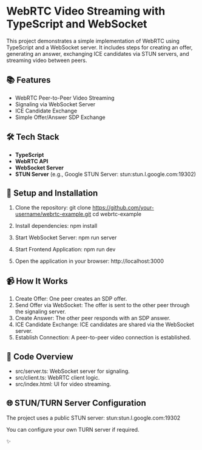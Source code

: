 # WebRTC Video Streaming with TypeScript and WebSocket

This project demonstrates a simple implementation of WebRTC using TypeScript and a WebSocket server. It includes steps for creating an offer, generating an answer, exchanging ICE candidates via STUN servers, and streaming video between peers.

## 📚 Features

- WebRTC Peer-to-Peer Video Streaming
- Signaling via WebSocket Server
- ICE Candidate Exchange
- Simple Offer/Answer SDP Exchange

## 🛠️ Tech Stack

- **TypeScript**
- **WebRTC API**
- **WebSocket Server**
- **STUN Server** (e.g., Google STUN Server: stun:stun.l.google.com:19302)

## 🚀 Setup and Installation

1. Clone the repository:
   git clone https://github.com/your-username/webrtc-example.git
   cd webrtc-example

2. Install dependencies:
   npm install

3. Start WebSocket Server:
   npm run server

4. Start Frontend Application:
   npm run dev

5. Open the application in your browser:
   http://localhost:3000

## 📹 How It Works

1. Create Offer: One peer creates an SDP offer.
2. Send Offer via WebSocket: The offer is sent to the other peer through the signaling server.
3. Create Answer: The other peer responds with an SDP answer.
4. ICE Candidate Exchange: ICE candidates are shared via the WebSocket server.
5. Establish Connection: A peer-to-peer video connection is established.

## 📄 Code Overview

- src/server.ts: WebSocket server for signaling.
- src/client.ts: WebRTC client logic.
- src/index.html: UI for video streaming.

## 🌐 STUN/TURN Server Configuration

The project uses a public STUN server:
stun:stun.l.google.com:19302

You can configure your own TURN server if required.

✨
